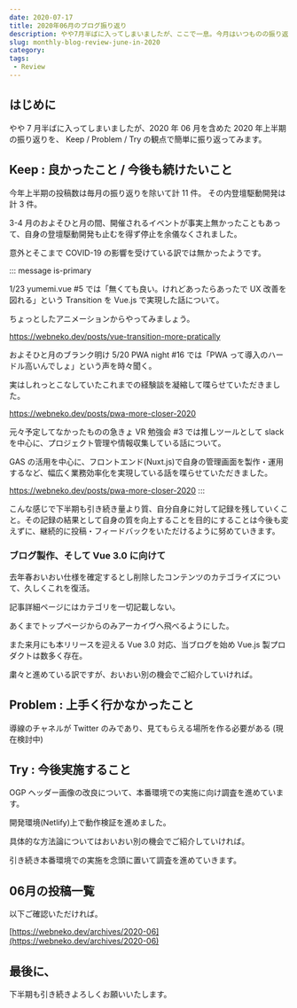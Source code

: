 ```yaml
---
date: 2020-07-17
title: 2020年06月のブログ振り返り
description: やや7月半ばに入ってしまいましたが、ここで一息。今月はいつものの振り返りに加え、半年間を総ざらいさせていただきます。
slug: monthly-blog-review-june-in-2020
category: 
tags: 
 - Review
---
```


## はじめに

やや 7 月半ばに入ってしまいましたが、2020 年 06 月を含めた 2020 年上半期の振り返りを、 Keep / Problem / Try の観点で簡単に振り返ってみます。

## Keep : 良かったこと / 今後も続けたいこと

今年上半期の投稿数は毎月の振り返りを除いて計 11 件。 その内登壇駆動開発は計 3 件。

3-4 月のおよそひと月の間、開催されるイベントが事実上無かったこともあって、自身の登壇駆動開発も止むを得ず停止を余儀なくされました。

意外とそこまで COVID-19 の影響を受けている訳では無かったようです。

::: message is-primary

1/23 yumemi.vue #5 では「無くても良い。けれどあったらあったで UX 改善を図れる」という Transition を Vue.js で実現した話について。

ちょっとしたアニメーションからやってみましょう。

https://webneko.dev/posts/vue-transition-more-pratically

およそひと月のブランク明け 5/20 PWA night #16 では「PWA って導入のハードル高いんでしょ」という声を時々聞く。

実はしれっとこなしていたこれまでの経験談を凝縮して喋らせていただきました。

https://webneko.dev/posts/pwa-more-closer-2020

元々予定してなかったものの急きょ VR 勉強会 #3 では推しツールとして slack を中心に、プロジェクト管理や情報収集している話について。

GAS の活用を中心に、フロントエンド(Nuxt.js)で自身の管理画面を製作・運用するなど、幅広く業務効率化を実現している話を喋らせていただきました。

https://webneko.dev/posts/pwa-more-closer-2020
:::

こんな感じで下半期も引き続き量より質、自分自身に対して記録を残していくこと。その記録の結果として自身の質を向上することを目的にすることは今後も変えずに、継続的に投稿・フィードバックをいただけるように努めていきます。

### ブログ製作、そして Vue 3.0 に向けて

去年春おいおい仕様を確定するとし削除したコンテンツのカテゴライズについて、久しくこれを復活。

記事詳細ページにはカテゴリを一切記載しない。

あくまでトップページからのみアーカイヴへ飛べるようにした。

また来月にも本リリースを迎える Vue 3.0 対応、当ブログを始め Vue.js 製プロダクトは数多く存在。

粛々と進めている訳ですが、おいおい別の機会でご紹介していければ。

## Problem : 上手く行かなかったこと

導線のチャネルが Twitter のみであり、見てもらえる場所を作る必要がある (現在検討中)

## Try : 今後実施すること

OGP ヘッダー画像の改良について、本番環境での実施に向け調査を進めています。

開発環境(Netlify)上で動作検証を進めました。

具体的な方法論についてはおいおい別の機会でご紹介していければ。

引き続き本番環境での実施を念頭に置いて調査を進めていきます。

## 06月の投稿一覧

以下ご確認いただければ。

[https://webneko.dev/archives/2020-06](https://webneko.dev/archives/2020-06)

## 最後に、

下半期も引き続きよろしくお願いいたします。
